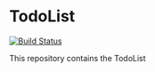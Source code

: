 # TodoList

[![Build Status](https://img.shields.io/travis/abcoathup/todolist.svg?branch=master&style=flat-square)](https://travis-ci.org/abcoathup/todolist)

This repository contains the TodoList